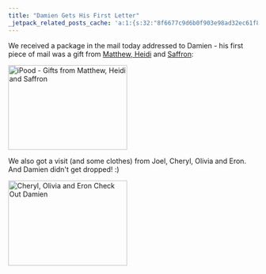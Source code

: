 ```yaml
---
title: "Damien Gets His First Letter"
_jetpack_related_posts_cache: 'a:1:{s:32:"8f6677c9d6b0f903e98ad32ec61f8deb";a:2:{s:7:"expires";i:1509132051;s:7:"payload";a:3:{i:0;a:1:{s:2:"id";i:196;}i:1;a:1:{s:2:"id";i:191;}i:2;a:1:{s:2:"id";i:204;}}}}'
---
```

<p>We received a package in the mail today addressed to Damien - his first piece of mail was a gift from <a href="http://mennoboy.com/matthew/">Matthew, Heidi</a> and <a href="http://www.mennogirl.com/saffron/">Saffron</a>:</p>
<p><a href="http://www.flickr.com/photos/lemon/764780648/" class="tt-flickr"><img src="http://farm2.static.flickr.com/1354/764780648_b50d7f3c82_m.jpg" alt="iPood - Gifts from Matthew, Heidi and Saffron" width="240" height="171" border="0" /></a></p>
<p>We also got a visit (and some clothes) from Joel, Cheryl, Olivia and Eron.  And Damien didn't get dropped!  :)</p>
<p><a href="http://www.flickr.com/photos/lemon/763915659/" class="tt-flickr"><img src="http://farm2.static.flickr.com/1437/763915659_fb98a44341_m.jpg" alt="Cheryl, Olivia and Eron Check Out Damien" width="240" height="172" border="0" /></a></p>
